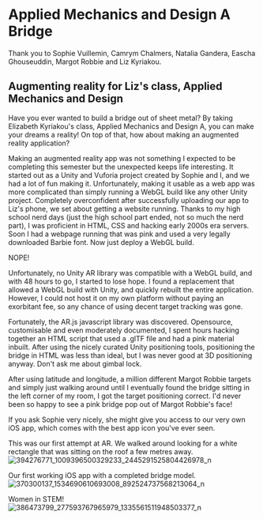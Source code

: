 # Applied Mechanics and Design A Bridge
Thank you to Sophie Vuillemin, Camrym Chalmers, Natalia Gandera, Eascha Ghouseuddin, Margot Robbie and Liz Kyriakou.

<h2>Augmenting reality for Liz's class, Applied Mechanics and Design</h2>

Have you ever wanted to build a bridge out of sheet metal? By taking Elizabeth Kyriakou's class, Applied Mechanics and Design A, you can make your dreams a reality!
On top of that, how about making an augmented reality application?

Making an augmented reality app was not something I expected to be completing this semester but the unexpected keeps life interesting.
It started out as a Unity and Vuforia project created by Sophie and I, and we had a lot of fun making it. Unfortunately, making it usable as a web app was more complicated than simply running a WebGL build like any other Unity project. Completely overconfident after successfully uploading our app to Liz's phone, we set about getting a website running.
Thanks to my high school nerd days (just the high school part ended, not so much the nerd part), I was proficient in HTML, CSS and hacking early 2000s era servers. Soon I had a webpage running that was pink and used a very legally downloaded Barbie font. Now just deploy a WebGL build.

NOPE!

Unfortunately, no Unity AR library was compatible with a WebGL build, and with 48 hours to go, I started to lose hope. I found a replacement that allowed a WebGL build with Unity, and quickly rebuilt the entire application. However, I could not host it on my own platform without paying an exorbitant fee, so any chance of using decent target tracking was gone. 

Fortunately, the AR.js javascript library was discovered. Opensource, customisable and even moderately documented, I spent hours hacking together an HTML script that used a .glTF file and had a pink material inbuilt. After using the nicely curated Unity positioning tools, positioning the bridge in HTML was less than ideal, but I was never good at 3D positioning anyway. Don't ask me about gimbal lock. 

After using latitude and longitude, a million different Margot Robbie targets and simply just walking around until I eventually found the bridge sitting in the left corner of my room, I got the target positioning correct. I'd never been so happy to see a pink bridge pop out of Margot Robbie's face!

If you ask Sophie very nicely, she might give you access to our very own iOS app, which comes with the best app icon you've ever seen.

This was our first attempt at AR. We walked around looking for a white rectangle that was sitting on the roof a few metres away.
![394276771_1009396500329233_2445291525804426978_n](https://github.com/liv-heaton/bridge-appliedmechanics/assets/86879461/bd39794f-98ef-4232-9804-f88a226b4339)

Our first working iOS app with a completed bridge model.
![370300137_1534690610693008_892524737568213064_n](https://github.com/liv-heaton/bridge-appliedmechanics/assets/86879461/fbd21e11-bdf9-493d-b83c-2ca8a775174b)

Women in STEM!
![386473799_277593767965979_1335561511948503377_n](https://github.com/liv-heaton/bridge-appliedmechanics/assets/86879461/31ef3466-cdff-4963-988a-41846d13e358)
